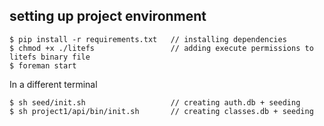 ## setting up project environment


```
$ pip install -r requirements.txt   // installing dependencies
$ chmod +x ./litefs                 // adding execute permissions to litefs binary file
$ foreman start

```

In a different terminal

```
$ sh seed/init.sh                   // creating auth.db + seeding
$ sh project1/api/bin/init.sh       // creating classes.db + seeding
 
```